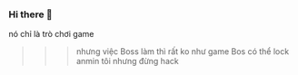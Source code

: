 ### Hi there 👋

<!--
**901177515/901177515** is a ✨ _special_ ✨ repository because its `README.md` (this file) appears on your GitHub profile.

Here are some ideas to get you started:

- 🔭 I’m currently working on ...
- 🌱 I’m currently learning ...
- 👯 I’m looking to collaborate on ...
- 🤔 I’m looking for help with ...
- 💬 Ask me about ...
- 📫 How to reach me: ...
- 😄 Pronouns: ...
- ⚡ Fun fact: ...
-->nó chỉ là trò chơi game 
>>> nhưng việc Boss làm thì rất ko như game
>>> Bos có thể lock anmin tôi nhưng đừng hack 
